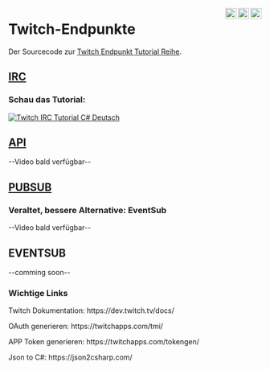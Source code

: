 [<img align="right" alt="P90Ez | Twitter" width="22px" src="https://cdn.jsdelivr.net/npm/simple-icons@v3/icons/twitter.svg" />](https://twitter.com/P90Eazy)
[<img align="right" alt="P90Ez | YouTube" width="22px" src="https://cdn.jsdelivr.net/npm/simple-icons@v3/icons/youtube.svg" />](https://p90ez.com/abop90code)
[<img align="right" alt="P90Ez | PayPal" width="22px" src="https://cdn.jsdelivr.net/npm/simple-icons@v3/icons/paypal.svg" />](https://paypal.me/p90ez)
# Twitch-Endpunkte

Der Sourcecode zur [Twitch Endpunkt Tutorial Reihe](https://p90ez.com/pl/twitchendpunkte).

## [IRC](https://github.com/P90Ez/Twitch-Endpunkte/tree/main/IRC)
### Schau das Tutorial:
[![Twitch IRC Tutorial C# Deutsch](https://www.youtube.com/watch?v=_hs0MF7MPAc/maxresdefault.jpg)](https://www.youtube.com/watch?v=_hs0MF7MPAc)

## [API](https://github.com/P90Ez/Twitch-Endpunkte/tree/main/API)
--Video bald verfügbar--

## [PUBSUB](https://github.com/P90Ez/Twitch-Endpunkte/tree/main/PubSub)
### Veraltet, bessere Alternative: EventSub
--Video bald verfügbar--

## EVENTSUB
--comming soon--


### Wichtige Links
<p>Twitch Dokumentation: https://dev.twitch.tv/docs/</p>
<p>OAuth generieren: https://twitchapps.com/tmi/</p>
<p>APP Token generieren: https://twitchapps.com/tokengen/</p>
<p>Json to C#: https://json2csharp.com/ </p>
